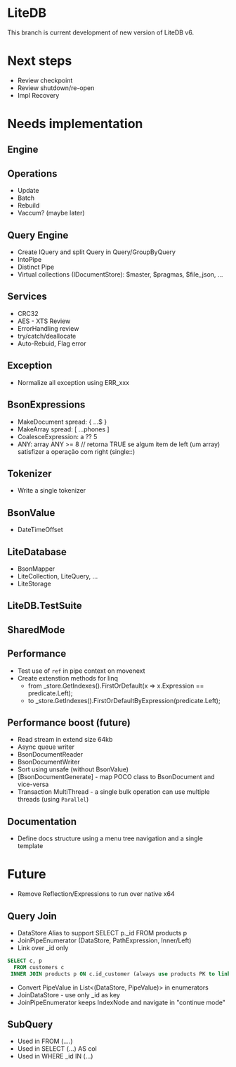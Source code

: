 # LiteDB

This branch is current development of new version of LiteDB v6.

# Next steps
- Review checkpoint
- Review shutdown/re-open
- Impl Recovery

# Needs implementation

## Engine

## Operations
- Update
- Batch
- Rebuild
- Vaccum? (maybe later)

## Query Engine
- Create IQuery and split Query in Query/GroupByQuery
- IntoPipe
- Distinct Pipe
- Virtual collections (IDocumentStore): $master, $pragmas, $file_json, ...

## Services
- CRC32
- AES - XTS Review
- ErrorHandling review
- try/catch/deallocate
- Auto-Rebuid, Flag error

## Exception
- Normalize all exception using ERR_xxx

## BsonExpressions
- MakeDocument spread: { ...$ }
- MakeArray spread: [ ...phones ]
- CoalesceExpression:  a ?? 5 
- ANY: array ANY >= 8 // retorna TRUE se algum item de left (um array) satisfizer a operação com right (single::)

## Tokenizer
- Write a single tokenizer
   


## BsonValue
- DateTimeOffset

## LiteDatabase
- BsonMapper
- LiteCollection, LiteQuery, ...
- LiteStorage

## LiteDB.TestSuite

## SharedMode

## Performance
- Test use of `ref` in pipe context on movenext
- Create extenstion methods for linq
    - from _store.GetIndexes().FirstOrDefault(x => x.Expression == predicate.Left);
    - to _store.GetIndexes().FirstOrDefaultByExpression(predicate.Left);


## Performance boost (future)
- Read stream in extend size 64kb
- Async queue writer
- BsonDocumentReader
- BsonDocumentWriter
- Sort using unsafe (without BsonValue)
- [BsonDocumentGenerate] - map POCO class to BsonDocument and vice-versa
- Transaction MultiThread - a single bulk operation can use multiple threads (using `Parallel`)

## Documentation
- Define docs structure using a menu tree navigation and a single template


# Future
- Remove Reflection/Expressions to run over native x64

## Query Join
- DataStore Alias to support SELECT p._id FROM products p
- JoinPipeEnumerator (DataStore, PathExpression, Inner/Left)
- Link over _id only
```SQL
SELECT c, p
  FROM customers c
 INNER JOIN products p ON c.id_customer (always use products PK to link)
```
- Convert PipeValue in List<(DataStore, PipeValue)> in enumerators
- JoinDataStore - use only _id as key
- JoinPipeEnumerator keeps IndexNode and navigate in "continue mode"

## SubQuery
- Used in FROM (....)
- Used in SELECT (...) AS col
- Used in WHERE _id IN (...)
